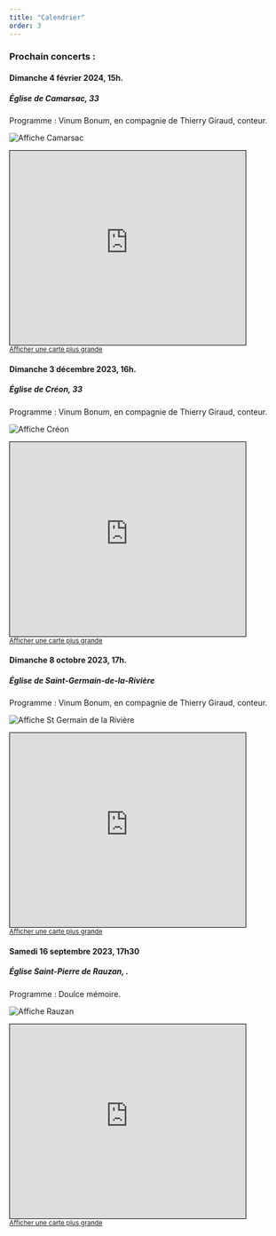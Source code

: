 ```yaml
---
title: "Calendrier"
order: 3
---
```

### Prochain concerts :


#### Dimanche 4 février 2024, 15h.

##### Église de Camarsac, 33

Programme : Vinum Bonum, en compagnie de Thierry Giraud, conteur.

![Affiche Camarsac](/images/web_2024-vinumBonum-Affiche-Camarsac-15h-page001.jpeg)

<iframe width="425" height="350" src="https://www.openstreetmap.org/export/embed.html?bbox=-0.3647106885910035%2C44.82965051034206%2C-0.3611701726913452%2C44.83119891185341&amp;layer=mapnik&amp;marker=44.830424716297514%2C-0.3629404306411743" style="border: 1px solid black"></iframe><br/><small><a href="https://www.openstreetmap.org/?mlat=44.83042&amp;mlon=-0.36294#map=19/44.83042/-0.36294">Afficher une carte plus grande</a></small>

#### Dimanche 3 décembre 2023, 16h.

##### Église de Créon, 33

Programme : Vinum Bonum, en compagnie de Thierry Giraud, conteur.

![Affiche Créon](/images/web_2023-vinumBonum-Affiche-Creon-page001.jpg)

<iframe width="425" height="350" src="https://www.openstreetmap.org/export/embed.html?bbox=-0.3497707843780518%2C44.77322344090511%2C-0.3462302684783936%2C44.77477335757&amp;layer=mapnik&amp;marker=44.77399840443724%2C-0.34800052642822266" style="border: 1px solid black"></iframe><br/><small><a href="https://www.openstreetmap.org/?mlat=44.77400&amp;mlon=-0.34800#map=19/44.77400/-0.34800">Afficher une carte plus grande</a></small>


#### Dimanche 8 octobre 2023, 17h.

##### Église de Saint-Germain-de-la-Rivière

Programme : Vinum Bonum, en compagnie de Thierry Giraud, conteur.

![Affiche St Germain de la Rivière](/images/web_compresse2023-vinumBonum-Affiche-StGermain-00.jpg)

<iframe width="425" height="350" src="https://www.openstreetmap.org/export/embed.html?bbox=-0.34651994705200195%2C44.94150373150721%2C-0.3181958198547364%2C44.953880900960996&amp;layer=mapnik&amp;marker=44.94769264984257%2C-0.33235788345336914" style="border: 1px solid black"></iframe><br/><small><a href="https://www.openstreetmap.org/#map=16/44.9477/-0.3324">Afficher une carte plus grande</a></small>


#### Samedi 16 septembre 2023, 17h30

##### Église Saint-Pierre de Rauzan, .

Programme : Doulce mémoire.

![Affiche Rauzan](/images/web_COULEUR-Affiche-doulcememoire-Rauzan-2023-09-16-page001.jpg)

<iframe width="425" height="350" src="https://www.openstreetmap.org/export/embed.html?bbox=-0.1360416412353516%2C44.7763441766101%2C-0.12187957763671876%2C44.78255087382528&amp;layer=mapnik&amp;marker=44.779447608617474%2C-0.12896060943603516" style="border: 1px solid black"></iframe><br/><small><a href="https://www.openstreetmap.org/?mlat=44.77945&amp;mlon=-0.12896#map=17/44.77945/-0.12896">Afficher une carte plus grande</a></small> 